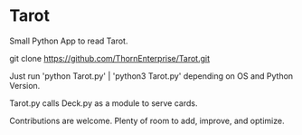 # Tarot
Small Python App to read Tarot.

git clone https://github.com/ThornEnterprise/Tarot.git

Just run 'python Tarot.py' | 'python3 Tarot.py' depending on OS and Python Version. 

Tarot.py calls Deck.py as a module to serve cards. 

Contributions are welcome. Plenty of room to add, improve, and optimize. 
